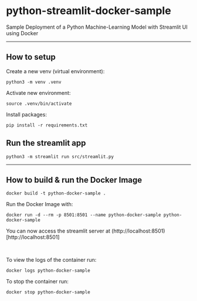 # python-streamlit-docker-sample

Sample Deployment of a Python Machine-Learning Model with Streamlit UI using Docker

---

## How to setup

Create a new venv (virtual environment):

```
python3 -m venv .venv
```

Activate new environment:

```
source .venv/bin/activate
```

Install packages:

```
pip install -r requirements.txt
```

## Run the streamlit app

```
python3 -m streamlit run src/streamlit.py
```

---

## How to build & run the Docker Image

```
docker build -t python-docker-sample .
```

Run the Docker Image with:

```
docker run -d --rm -p 8501:8501 --name python-docker-sample python-docker-sample
```

You can now access the streamlit server at (http://localhost:8501)[http://localhost:8501]

<br/>

To view the logs of the container run:

```
docker logs python-docker-sample
```

To stop the container run:

```
docker stop python-docker-sample
```
